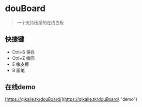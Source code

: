 # douBoard

> 一个支持压感的在线白板

## 快捷键

 - Ctrl+S 保存
 - Ctrl+Z 撤回
 - E 橡皮擦
 - B 画笔

## 在线demo

[https://qikaile.tk/douBoard/](https://qikaile.tk/douBoard/ "demo")
